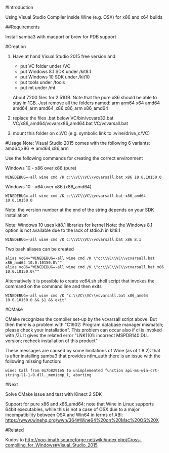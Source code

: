 #Introduction

Using Visual Studio Compiler inside Wine (e.g. OSX) for x86 and x64 builds

##Requirements

Install samba3 with macport or brew for PDB support

#Creation

1) Have at hand Visual Studio 2015 free version and 
	- put VC folder under /VC
	- put Windows 8.1 SDK under /kit8.1
	- put Windows 10 SDK under /kit10
	- put tools under /tools
	- put mt under /mt

	About 7200 files for 2.51GB. Note that the pure x86 should be able to stay in 1GB. Just remove all the folders named: arm arm64 x64 amd64 amd64_arm amd64_x86 x86_arm x86_amd64

2) replace the files .bat below
	VC/bin/vcvars32.bat
	VC/x86_amd64/vcvarsx86_amd64.bat
	VC/vcvarsall.bat

3) mount this folder on c:\VC (e.g. symbolic link to .wine/drive_c/VC)

#Usage
Note: Visual Studio 2015 comes with the following 6 variants: amd64,x86 -> amd64,x86,arm

Use the following commands for creating the correct environment

Windows 10 - x86 over x86 (pure)

	WINEDEBUG=-all wine cmd /K c:\\VC\\VC\\vcvarsall.bat x86 10.0.10150.0

Windows 10 - x64 over x86 (x86_amd64)

	WINEDEBUG=-all wine cmd /K c:\\VC\\VC\\vcvarsall.bat x86_amd64 10.0.10150.0

Note: the version number at the end of the string depends on your SDK installation

Note: Windows 10 uses kit8.1 libraries for kernel
Note: the Windows 8.1 option is not available due to the lack of stdio.h in kit8.1

	WINEDEBUG=-all wine cmd /K c:\\VC\\VC\\vcvarsall.bat x86 8.1

Two bash aliases can be created

	alias vc64="WINEDEBUG=-all wine cmd /K \"c:\\VC\\VC\\vcvarsall.bat x86_amd64 10.0.10150.0\""
	alias vc86="WINEDEBUG=-all wine cmd /K \"c:\\VC\\VC\\vcvarsall.bat x86 10.0.10150.0\""

Alternatively it is possible to create vc64.sh shell script that invokes the command on the command line and then exits

	WINEDEBUG=-all wine cmd /K "c:\\VC\\VC\\vcvarsall.bat x86_amd64 10.0.10150.0 && $1 && exit"
  
#CMake

CMake recognizes the compiler set-up by the vcvarsall script above. But then there is a problem with "C1902: Program database manager mismatch; please check your installation". This problem can occur also if cl is invoked with /Zi. It gives the related error "LNK1101: incorrect MSPDB140.DLL version; recheck installation of this product"

These messages are caused by some limitations of Wine (as of 1.8.2): that is after installing samba3 that provides ntlm_auth there is an issue with the following missing function:

	wine: Call from 0x7b8291e5 to unimplemented function api-ms-win-crt-string-l1-1-0.dll._memicmp_l, aborting

#Next

Solve CMake issue and test with Kinect 2 SDK

Support for pure x86 and x86_amd64: note that Wine in Linux supports 64bit executables, while this is not a case of OSX due to a major incompatibility between OSX and Win64 in terms of ABI: https://www.winehq.org/wwn/364#Wine64%20on%20Mac%20OS%20X

#Related

Kudos to http://ooo-imath.sourceforge.net/wiki/index.php/Cross-compiling_for_Windows#Visual_Studio_2015

